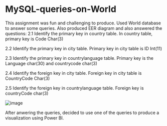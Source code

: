 # MySQL-queries-on-World
This assignment was fun and challenging to produce. Used World database to answer some queries. Also produced EER diagram and also answered the questions:
2.1	Identify the primary key in country table. 
           In country table, primary key is Code Char(3)

2.2	Identify the primary key in city table. 
            Primary key in city table is ID Int(11)

2.3	Identify the primary key in countrylanguage table. 
Primary key is the Language char(30) and countrycode char(3) 

2.4	Identify the foreign key in city table. 
           Foreign key in city table is CountryCode Char(3)

2.5	Identify the foreign key in countrylanguage table. 
          Foreign key is countryCode char(3)

![image](https://github.com/Josephine-Quagraine/MySQL-queries-on-World/assets/133653796/3499cd5c-7dd8-41b0-9837-69ca1dc592c4)

After anwering the queries, decided to use one of the queries to produce a visualization using Power BI. 

